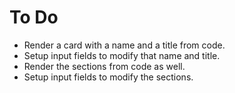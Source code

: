 # To Do

- Render a card with a name and a title from code.
- Setup input fields to modify that name and title.
- Render the sections from code as well.
- Setup input fields to modify the sections.